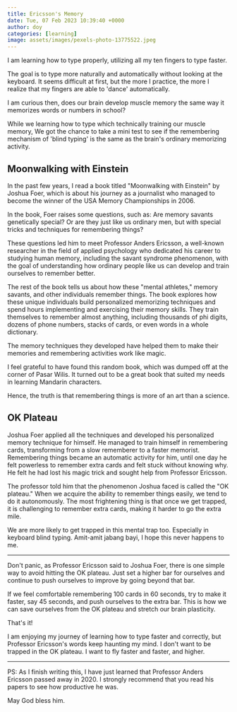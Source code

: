 ```yaml
---
title: Ericsson's Memory
date: Tue, 07 Feb 2023 10:39:40 +0000
author: doy
categories: [learning]
image: assets/images/pexels-photo-13775522.jpeg
---
```


I am learning how to type properly, utilizing all my ten fingers to type faster.

The goal is to type more naturally and automatically without looking at the keyboard. It seems difficult at first, but the more I practice, the more I realize that my fingers are able to 'dance' automatically.

I am curious then, does our brain develop muscle memory the same way it memorizes words or numbers in school?

While we learning how to type which technically training our muscle memory, We got the chance to take a mini test to see if the remembering mechanism of 'blind typing' is the same as the brain's ordinary memorizing activity.

## **Moonwalking with Einstein**

In the past few years, I read a book titled "Moonwalking with Einstein" by Joshua Foer, which is about his journey as a journalist who managed to become the winner of the USA Memory Championships in 2006.

In the book, Foer raises some questions, such as: Are memory savants genetically special? Or are they just like us ordinary men, but with special tricks and techniques for remembering things?

These questions led him to meet Professor Anders Ericsson, a well-known researcher in the field of applied psychology who dedicated his career to studying human memory, including the savant syndrome phenomenon, with the goal of understanding how ordinary people like us can develop and train ourselves to remember better.

The rest of the book tells us about how these "mental athletes," memory savants, and other individuals remember things. The book explores how these unique individuals build personalized memorizing techniques and spend hours implementing and exercising their memory skills. They train themselves to remember almost anything, including thousands of phi digits, dozens of phone numbers, stacks of cards, or even words in a whole dictionary.

The memory techniques they developed have helped them to make their memories and remembering activities work like magic.

I feel grateful to have found this random book, which was dumped off at the corner of Pasar Wilis. It turned out to be a great book that suited my needs in learning Mandarin characters.

Hence, the truth is that remembering things is more of an art than a science.

## **OK Plateau**

Joshua Foer applied all the techniques and developed his personalized memory technique for himself. He managed to train himself in remembering cards, transforming from a slow rememberer to a faster memorist. Remembering things became an automatic activity for him, until one day he felt powerless to remember extra cards and felt stuck without knowing why. He felt he had lost his magic trick and sought help from Professor Ericsson.

The professor told him that the phenomenon Joshua faced is called the "OK plateau." When we acquire the ability to remember things easily, we tend to do it autonomously. The most frightening thing is that once we get trapped, it is challenging to remember extra cards, making it harder to go the extra mile.

We are more likely to get trapped in this mental trap too. Especially in keyboard blind typing. Amit-amit jabang bayi, I hope this never happens to me.

* * *

Don't panic, as Professor Ericsson said to Joshua Foer, there is one simple way to avoid hitting the OK plateau. Just set a higher bar for ourselves and continue to push ourselves to improve by going beyond that bar.

If we feel comfortable remembering 100 cards in 60 seconds, try to make it faster, say 45 seconds, and push ourselves to the extra bar. This is how we can save ourselves from the OK plateau and stretch our brain plasticity.

That's it!

I am enjoying my journey of learning how to type faster and correctly, but Professor Ericsson's words keep haunting my mind. I don't want to be trapped in the OK plateau. I want to fly faster and faster, and higher.

* * *

PS: As I finish writing this, I have just learned that Professor Anders Ericsson passed away in 2020. I strongly recommend that you read his papers to see how productive he was.

May God bless him.
